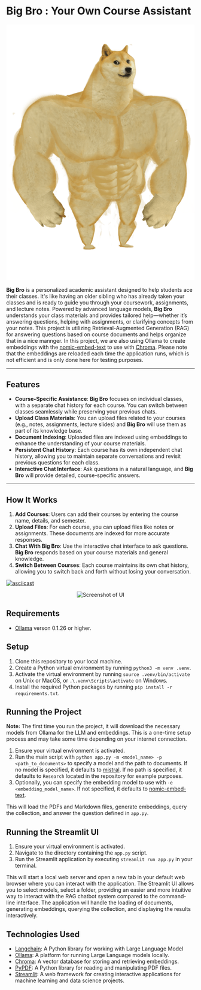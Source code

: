 # Big Bro : Your Own Course Assistant

<p align="center">
    <img src="images/bigBro.png" alt="Your Big Bro" width="600">
</p>

**Big Bro** is a personalized academic assistant designed to help students ace their classes. It's like having an older sibling who has already taken your classes and is ready to guide you through your coursework, assignments, and lecture notes. Powered by advanced language models, **Big Bro** understands your class materials and provides tailored help—whether it’s answering questions, helping with assignments, or clarifying concepts from your notes. This project is utilizing Retrieval-Augmented Generation (RAG) for answering questions based on course documents and helps organize that in a nice mannger. In this project, we are also using Ollama to create embeddings with the [nomic-embed-text](https://ollama.com/library/nomic-embed-text) to use with [Chroma](https://docs.trychroma.com/). Please note that the embeddings are reloaded each time the application runs, which is not efficient and is only done here for testing purposes.

---

## Features

- **Course-Specific Assistance**: **Big Bro** focuses on individual classes, with a separate chat history for each course. You can switch between classes seamlessly while preserving your previous chats.
- **Upload Class Materials**: You can upload files related to your courses (e.g., notes, assignments, lecture slides) and **Big Bro** will use them as part of its knowledge base.
- **Document Indexing**: Uploaded files are indexed using embeddings to enhance the understanding of your course materials.
- **Persistent Chat History**: Each course has its own independent chat history, allowing you to maintain separate conversations and revisit previous questions for each class.
- **Interactive Chat Interface**: Ask questions in a natural language, and **Big Bro** will provide detailed, course-specific answers.

---

## How It Works

1. **Add Courses**: Users can add their courses by entering the course name, details, and semester.
2. **Upload Files**: For each course, you can upload files like notes or assignments. These documents are indexed for more accurate responses.
3. **Chat With Big Bro**: Use the interactive chat interface to ask questions. **Big Bro** responds based on your course materials and general knowledge.
4. **Switch Between Courses**: Each course maintains its own chat history, allowing you to switch back and forth without losing your conversation.

[![asciicast](https://asciinema.org/a/fepTvXf1UiDpRUhhNiswL8isu.svg)](https://asciinema.org/a/fepTvXf1UiDpRUhhNiswL8isu)

<p align="center">
    <img src="images/streamlit_ui.png" alt="Screenshot of UI" width="600">
</p>

## Requirements

- [Ollama](https://ollama.ai/) verson 0.1.26 or higher.

## Setup

1. Clone this repository to your local machine.
2. Create a Python virtual environment by running `python3 -m venv .venv`.
3. Activate the virtual environment by running `source .venv/bin/activate` on Unix or MacOS, or `.\.venv\Scripts\activate` on Windows.
4. Install the required Python packages by running `pip install -r requirements.txt`.

## Running the Project

**Note:** The first time you run the project, it will download the necessary models from Ollama for the LLM and embeddings. This is a one-time setup process and may take some time depending on your internet connection.

1. Ensure your virtual environment is activated.
2. Run the main script with `python app.py -m <model_name> -p <path_to_documents>` to specify a model and the path to documents. If no model is specified, it defaults to [mistral](https://ollama.com/library/mistral). If no path is specified, it defaults to `Research` located in the repository for example purposes.
3. Optionally, you can specify the embedding model to use with `-e <embedding_model_name>`. If not specified, it defaults to [nomic-embed-text](https://ollama.com/library/nomic-embed-text).

This will load the PDFs and Markdown files, generate embeddings, query the collection, and answer the question defined in `app.py`.

## Running the Streamlit UI

1. Ensure your virtual environment is activated.
2. Navigate to the directory containing the `app.py` script.
3. Run the Streamlit application by executing `streamlit run app.py` in your terminal.

This will start a local web server and open a new tab in your default web browser where you can interact with the application. The Streamlit UI allows you to select models, select a folder, providing an easier and more intuitive way to interact with the RAG chatbot system compared to the command-line interface. The application will handle the loading of documents, generating embeddings, querying the collection, and displaying the results interactively.

## Technologies Used

- [Langchain](https://github.com/langchain/langchain): A Python library for working with Large Language Model
- [Ollama](https://ollama.ai/): A platform for running Large Language models locally.
- [Chroma](https://docs.trychroma.com/): A vector database for storing and retrieving embeddings.
- [PyPDF](https://pypi.org/project/PyPDF2/): A Python library for reading and manipulating PDF files.
- [Streamlit](https://streamlit.io/): A web framework for creating interactive applications for machine learning and data science projects.

